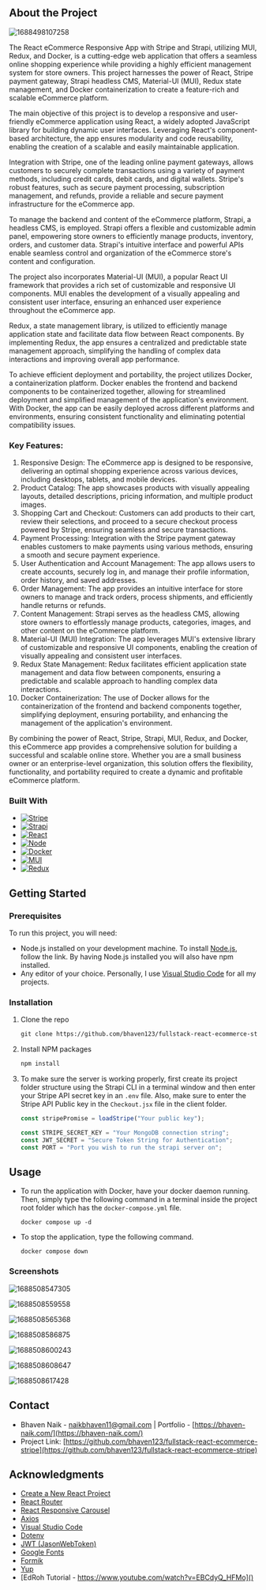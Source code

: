 ## About the Project

![1688498107258](image/README/1688498107258.png)

The React eCommerce Responsive App with Stripe and Strapi, utilizing MUI, Redux, and Docker, is a cutting-edge web application that offers a seamless online shopping experience while providing a highly efficient management system for store owners. This project harnesses the power of React, Stripe payment gateway, Strapi headless CMS, Material-UI (MUI), Redux state management, and Docker containerization to create a feature-rich and scalable eCommerce platform.

The main objective of this project is to develop a responsive and user-friendly eCommerce application using React, a widely adopted JavaScript library for building dynamic user interfaces. Leveraging React's component-based architecture, the app ensures modularity and code reusability, enabling the creation of a scalable and easily maintainable application.

Integration with Stripe, one of the leading online payment gateways, allows customers to securely complete transactions using a variety of payment methods, including credit cards, debit cards, and digital wallets. Stripe's robust features, such as secure payment processing, subscription management, and refunds, provide a reliable and secure payment infrastructure for the eCommerce app.

To manage the backend and content of the eCommerce platform, Strapi, a headless CMS, is employed. Strapi offers a flexible and customizable admin panel, empowering store owners to efficiently manage products, inventory, orders, and customer data. Strapi's intuitive interface and powerful APIs enable seamless control and organization of the eCommerce store's content and configuration.

The project also incorporates Material-UI (MUI), a popular React UI framework that provides a rich set of customizable and responsive UI components. MUI enables the development of a visually appealing and consistent user interface, ensuring an enhanced user experience throughout the eCommerce app.

Redux, a state management library, is utilized to efficiently manage application state and facilitate data flow between React components. By implementing Redux, the app ensures a centralized and predictable state management approach, simplifying the handling of complex data interactions and improving overall app performance.

To achieve efficient deployment and portability, the project utilizes Docker, a containerization platform. Docker enables the frontend and backend components to be containerized together, allowing for streamlined deployment and simplified management of the application's environment. With Docker, the app can be easily deployed across different platforms and environments, ensuring consistent functionality and eliminating potential compatibility issues.

### Key Features:

1. Responsive Design: The eCommerce app is designed to be responsive, delivering an optimal shopping experience across various devices, including desktops, tablets, and mobile devices.
2. Product Catalog: The app showcases products with visually appealing layouts, detailed descriptions, pricing information, and multiple product images.
3. Shopping Cart and Checkout: Customers can add products to their cart, review their selections, and proceed to a secure checkout process powered by Stripe, ensuring seamless and secure transactions.
4. Payment Processing: Integration with the Stripe payment gateway enables customers to make payments using various methods, ensuring a smooth and secure payment experience.
5. User Authentication and Account Management: The app allows users to create accounts, securely log in, and manage their profile information, order history, and saved addresses.
6. Order Management: The app provides an intuitive interface for store owners to manage and track orders, process shipments, and efficiently handle returns or refunds.
7. Content Management: Strapi serves as the headless CMS, allowing store owners to effortlessly manage products, categories, images, and other content on the eCommerce platform.
8. Material-UI (MUI) Integration: The app leverages MUI's extensive library of customizable and responsive UI components, enabling the creation of visually appealing and consistent user interfaces.
9. Redux State Management: Redux facilitates efficient application state management and data flow between components, ensuring a predictable and scalable approach to handling complex data interactions.
10. Docker Containerization: The use of Docker allows for the containerization of the frontend and backend components together, simplifying deployment, ensuring portability, and enhancing the management of the application's environment.

By combining the power of React, Stripe, Strapi, MUI, Redux, and Docker, this eCommerce app provides a comprehensive solution for building a successful and scalable online store. Whether you are a small business owner or an enterprise-level organization, this solution offers the flexibility, functionality, and portability required to create a dynamic and profitable eCommerce platform.

### Built With

- [![Stripe](https://img.shields.io/badge/Stripe-626CD9?style=for-the-badge&logo=Stripe&logoColor=white)](https://stripe.com/docs/billing/quickstart)
- [![Strapi](https://img.shields.io/badge/strapi-2F2E8B?style=for-the-badge&logo=strapi&logoColor=white)](https://docs.strapi.io/dev-docs/quick-start)
- [![React](https://img.shields.io/badge/react-%2320232a.svg?style=for-the-badge&logo=react&logocolor=%2361dafb)](https://reactjs.org/)
- [![Node](https://img.shields.io/badge/Node.js-339933?style=for-the-badge&logo=nodedotjs&logoColor=white)](https://nodejs.org/en/download)
- [![Docker](https://img.shields.io/badge/Docker-2CA5E0?style=for-the-badge&logo=docker&logoColor=white)](https://www.docker.com/)
- [![MUI](https://img.shields.io/badge/MUI-%230081CB.svg?style=for-the-badge&logo=mui&logoColor=white)](https://mui.com/)
- [![Redux](https://img.shields.io/badge/Redux-593D88?style=for-the-badge&logo=redux&logoColor=white)](https://redux-toolkit.js.org/introduction/getting-started)

## Getting Started

### Prerequisites

To run this project, you will need:

- Node.js installed on your development machine. To install [Node.js](https://nodejs.org/en/download), follow the link. By having Node.js installed you will also have npm installed.
- Any editor of your choice. Personally, I use [Visual Studio Code](https://code.visualstudio.com/download) for all my projects.

### Installation

1. Clone the repo

   ```markdown
   git clone https://github.com/bhaven123/fullstack-react-ecommerce-stripe
   ```

2. Install NPM packages

   ```markdown
   npm install
   ```

3. To make sure the server is working properly, first create its project folder structure using the Strapi CLI in a terminal window and then enter your Stripe API secret key in an `.env` file. Also, make sure to enter the Stripe API Public key in the `Checkout.jsx` file in the client folder.

   ```javascript
   const stripePromise = loadStripe("Your public key");
   ```

   ```javascript
   const STRIPE_SECRET_KEY = "Your MongoDB connection string";
   const JWT_SECRET = "Secure Token String for Authentication";
   const PORT = "Port you wish to run the strapi server on";
   ```

## Usage

- To run the application with Docker, have your docker daemon running. Then, simply type the following command in a terminal inside the project root folder which has the `docker-compose.yml` file.

  ```
  docker compose up -d
  ```

- To stop the application, type the following command.

  ```
  docker compose down
  ```

### Screenshots

![1688508547305](image/README/1688508547305.png)

![1688508559558](image/README/1688508559558.png)

![1688508565368](image/README/1688508565368.png)

![1688508586875](image/README/1688508586875.png)

![1688508600243](image/README/1688508600243.png)

![1688508608647](image/README/1688508608647.png)

![1688508617428](image/README/1688508617428.png)

## Contact

- Bhaven Naik - [naikbhaven11@gmail.com](mailto:naikbhaven11@gmail.com) | Portfolio - [https://bhaven-naik.com/](https://bhaven-naik.com/)
- Project Link: [https://github.com/bhaven123/fullstack-react-ecommerce-stripe](https://github.com/bhaven123/fullstack-react-ecommerce-stripe)

## Acknowledgments

- [Create a New React Project](https://create-react-app.dev/docs/getting-started/)
- [React Router](https://reactrouter.com/en/v6.3.0/getting-started/installation)
- [React Responsive Carousel](https://github.com/leandrowd/react-responsive-carousel)
- [Axios](https://axios-http.com/)
- [Visual Studio Code](https://code.visualstudio.com/download)
- [Dotenv](https://github.com/motdotla/dotenv)
- [JWT (JasonWebToken)](https://github.com/auth0/node-jsonwebtoken)
- [Google Fonts](https://fonts.google.com/)
- [Formik](https://formik.org/docs/overview)
- [Yup](https://github.com/jquense/yup)
- [EdRoh Tutorial - https://www.youtube.com/watch?v=EBCdyQ_HFMo]()
